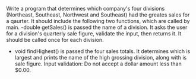 Write a program that determines which company's four divisions (Northeast, Southeast, Northwest and Southeast)
had the greates sales for a qaurter. It should include the following two functions, which are called by main.
-double getSales() is passed the name of a division. It asks the user for a division's quarterly sale figure, validate the input, then returns it.
It should be called once for each division.
- void findHighest() is passed the four sales totals. It determines which is largest and prints the name of the high grossing division,
along with is sale figure. 
Input validation: Do not accept a dollar amount less than $0.00.
